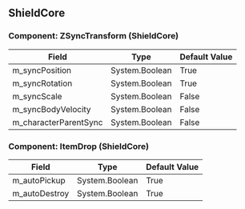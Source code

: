 ## ShieldCore

### Component: ZSyncTransform (ShieldCore)

|Field|Type|Default Value|
|-----|----|-------------|
|m_syncPosition|System.Boolean|True|
|m_syncRotation|System.Boolean|True|
|m_syncScale|System.Boolean|False|
|m_syncBodyVelocity|System.Boolean|False|
|m_characterParentSync|System.Boolean|False|

### Component: ItemDrop (ShieldCore)

|Field|Type|Default Value|
|-----|----|-------------|
|m_autoPickup|System.Boolean|True|
|m_autoDestroy|System.Boolean|True|


